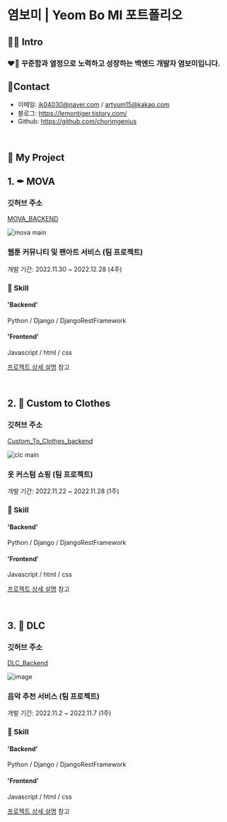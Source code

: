 # 염보미 | Yeom Bo MI 포트폴리오

## 🧑‍💻 Intro

### ❤️‍🔥 꾸준함과 열정으로 노력하고 성장하는 백엔드 개발자 염보미입니다.

## 📱Contact
- 이메일: jk04030@naver.com / artyum15@kakao.com
- 블로그: https://lemontiger.tistory.com/
- Github: https://github.com/chorimgenius
<br>

## 📂 My Project

## 1. ✒ MOVA
### 깃허브 주소
[MOVA_BACKEND](https://github.com/marinred/MOVA_BACKEND)

![mova main](https://user-images.githubusercontent.com/113073174/210254039-7fcdefaf-7cc7-4880-ae87-c463fb601207.png)

### 웹툰 커뮤니티 및 팬아트 서비스 (팀 프로젝트)
개발 기간: 2022.11.30 ~ 2022.12.28  (4주)  

### 🔧 Skill
#### 'Backend'
Python / Django / DjangoRestFramework

#### 'Frontend'
Javascript / html / css

[프로젝트 상세 설명](https://github.com/chorimgenius/Portfolio/blob/main/Project_detail/MOVA/MOVA.md) 참고

<br/>

## 2. 👕 Custom to Clothes

### 깃허브 주소
[Custom_To_Clothes_backend](https://github.com/marinred/Custom_To_Clothes_DLC_Backend)

![clc main](https://user-images.githubusercontent.com/113073174/210381300-ba91bc16-1fe6-4586-8d94-f4ed0ecb3cb5.png)

### 옷 커스텀 쇼핑 (팀 프로젝트)
개발 기간: 2022.11.22 ~ 2022.11.28  (1주)  

### 🔧 Skill
#### 'Backend'
Python / Django / DjangoRestFramework

#### 'Frontend'
Javascript / html / css

[프로젝트 상세 설명](https://github.com/chorimgenius/Portfolio/blob/main/Project_detail/custom_to_clothes/custom_to_clothes.md) 참고

<br/>

## 3. 🎵 DLC

### 깃허브 주소

[DLC_Backend](https://github.com/marinred/DLC_Project)

![image](https://user-images.githubusercontent.com/113073174/210380703-f1ac5c96-cddd-4294-a4e7-3037057b3ec9.png)

### 음악 추천 서비스 (팀 프로젝트)
개발 기간: 2022.11.2 ~ 2022.11.7  (1주)  

### 🔧 Skill
#### 'Backend'
Python / Django / DjangoRestFramework

#### 'Frontend'
Javascript / html / css

[프로젝트 상세 설명](https://github.com/chorimgenius/Portfolio/blob/main/Project_detail/DLC/DLC.md) 참고

